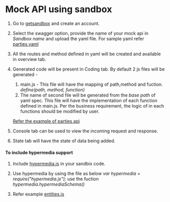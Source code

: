 # Mock API using sandbox

1. Go to [getsandbox](https://getsandbox.com) and create an account.

2. Select the swagger option, provide the name of your mock api in *Sandbox name* and upload the yaml file. For sample yaml refer [parties.yaml](https://bitbucket.org/cscdev/omnichannel-infrastructure/src/fe0bd6ecb1ce162d5a71e6a6aa51ba55fbbaea08/src/app-clientmanagement/docs/api-specs/?at=master)

3. All the routes and method defined in yaml will be created and available in overview tab.

4. Generated code will be present in Coding tab. By default 2 js files will be generated - 
	1. main.js -  This file will have the mapping of path,method and fuction.
					*define(path, method, function)*
	2. The name of second file will be generated from the *base path* of yaml spec. This file will have the implementation of each function defined in main.js. Per the business requirement, the logic of in each functions should be modified by user.

	[Refer the example of parties api](https://bitbucket.org/cscdev/omnichannel-infrastructure/src/fe0bd6ecb1ce162d5a71e6a6aa51ba55fbbaea08/src/app-clientmanagement/docs/api-sandbox-src/?at=master)

5. Console tab can be used to view the incoming request and response.

6. State tab will have the state of data being added.

#### To include hypermedia support

1. Include [hypermedia.js](https://bitbucket.org/cscdev/omnichannel-infrastructure/src/1c330f5cbdc11055708cee15223d6e456067b291/src/app-clientmanagement/docs/api-sandbox-src/hypermedia.js?at=master&fileviewer=file-view-default) in your sandbix code.

2. Use hypermedia by using the file as below 
		*var hypermedia = require("hypermedia.js");* 
		use the fuction *hypermedia.hypermediaSchema()*

3. Refer example [entities.js](https://bitbucket.org/cscdev/omnichannel-infrastructure/src/1c330f5cbdc11055708cee15223d6e456067b291/src/app-clientmanagement/docs/api-sandbox-src/entities.js?at=master&fileviewer=file-view-default)